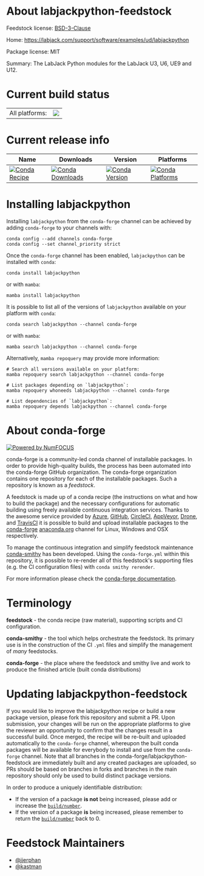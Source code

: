 About labjackpython-feedstock
=============================

Feedstock license: [BSD-3-Clause](https://github.com/conda-forge/labjackpython-feedstock/blob/main/LICENSE.txt)

Home: https://labjack.com/support/software/examples/ud/labjackpython

Package license: MIT

Summary: The LabJack Python modules for the LabJack U3, U6, UE9 and U12.

Current build status
====================


<table><tr><td>All platforms:</td>
    <td>
      <a href="https://dev.azure.com/conda-forge/feedstock-builds/_build/latest?definitionId=3987&branchName=main">
        <img src="https://dev.azure.com/conda-forge/feedstock-builds/_apis/build/status/labjackpython-feedstock?branchName=main">
      </a>
    </td>
  </tr>
</table>

Current release info
====================

| Name | Downloads | Version | Platforms |
| --- | --- | --- | --- |
| [![Conda Recipe](https://img.shields.io/badge/recipe-labjackpython-green.svg)](https://anaconda.org/conda-forge/labjackpython) | [![Conda Downloads](https://img.shields.io/conda/dn/conda-forge/labjackpython.svg)](https://anaconda.org/conda-forge/labjackpython) | [![Conda Version](https://img.shields.io/conda/vn/conda-forge/labjackpython.svg)](https://anaconda.org/conda-forge/labjackpython) | [![Conda Platforms](https://img.shields.io/conda/pn/conda-forge/labjackpython.svg)](https://anaconda.org/conda-forge/labjackpython) |

Installing labjackpython
========================

Installing `labjackpython` from the `conda-forge` channel can be achieved by adding `conda-forge` to your channels with:

```
conda config --add channels conda-forge
conda config --set channel_priority strict
```

Once the `conda-forge` channel has been enabled, `labjackpython` can be installed with `conda`:

```
conda install labjackpython
```

or with `mamba`:

```
mamba install labjackpython
```

It is possible to list all of the versions of `labjackpython` available on your platform with `conda`:

```
conda search labjackpython --channel conda-forge
```

or with `mamba`:

```
mamba search labjackpython --channel conda-forge
```

Alternatively, `mamba repoquery` may provide more information:

```
# Search all versions available on your platform:
mamba repoquery search labjackpython --channel conda-forge

# List packages depending on `labjackpython`:
mamba repoquery whoneeds labjackpython --channel conda-forge

# List dependencies of `labjackpython`:
mamba repoquery depends labjackpython --channel conda-forge
```


About conda-forge
=================

[![Powered by
NumFOCUS](https://img.shields.io/badge/powered%20by-NumFOCUS-orange.svg?style=flat&colorA=E1523D&colorB=007D8A)](https://numfocus.org)

conda-forge is a community-led conda channel of installable packages.
In order to provide high-quality builds, the process has been automated into the
conda-forge GitHub organization. The conda-forge organization contains one repository
for each of the installable packages. Such a repository is known as a *feedstock*.

A feedstock is made up of a conda recipe (the instructions on what and how to build
the package) and the necessary configurations for automatic building using freely
available continuous integration services. Thanks to the awesome service provided by
[Azure](https://azure.microsoft.com/en-us/services/devops/), [GitHub](https://github.com/),
[CircleCI](https://circleci.com/), [AppVeyor](https://www.appveyor.com/),
[Drone](https://cloud.drone.io/welcome), and [TravisCI](https://travis-ci.com/)
it is possible to build and upload installable packages to the
[conda-forge](https://anaconda.org/conda-forge) [anaconda.org](https://anaconda.org/)
channel for Linux, Windows and OSX respectively.

To manage the continuous integration and simplify feedstock maintenance
[conda-smithy](https://github.com/conda-forge/conda-smithy) has been developed.
Using the ``conda-forge.yml`` within this repository, it is possible to re-render all of
this feedstock's supporting files (e.g. the CI configuration files) with ``conda smithy rerender``.

For more information please check the [conda-forge documentation](https://conda-forge.org/docs/).

Terminology
===========

**feedstock** - the conda recipe (raw material), supporting scripts and CI configuration.

**conda-smithy** - the tool which helps orchestrate the feedstock.
                   Its primary use is in the construction of the CI ``.yml`` files
                   and simplify the management of *many* feedstocks.

**conda-forge** - the place where the feedstock and smithy live and work to
                  produce the finished article (built conda distributions)


Updating labjackpython-feedstock
================================

If you would like to improve the labjackpython recipe or build a new
package version, please fork this repository and submit a PR. Upon submission,
your changes will be run on the appropriate platforms to give the reviewer an
opportunity to confirm that the changes result in a successful build. Once
merged, the recipe will be re-built and uploaded automatically to the
`conda-forge` channel, whereupon the built conda packages will be available for
everybody to install and use from the `conda-forge` channel.
Note that all branches in the conda-forge/labjackpython-feedstock are
immediately built and any created packages are uploaded, so PRs should be based
on branches in forks and branches in the main repository should only be used to
build distinct package versions.

In order to produce a uniquely identifiable distribution:
 * If the version of a package **is not** being increased, please add or increase
   the [``build/number``](https://docs.conda.io/projects/conda-build/en/latest/resources/define-metadata.html#build-number-and-string).
 * If the version of a package **is** being increased, please remember to return
   the [``build/number``](https://docs.conda.io/projects/conda-build/en/latest/resources/define-metadata.html#build-number-and-string)
   back to 0.

Feedstock Maintainers
=====================

* [@jjerphan](https://github.com/jjerphan/)
* [@kastman](https://github.com/kastman/)

